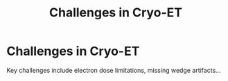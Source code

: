 ﻿---
layout: default
title: "Challenges in Cryo-ET"
nav_order: 5
---

# Challenges in Cryo-ET

Key challenges include electron dose limitations, missing wedge artifacts...
